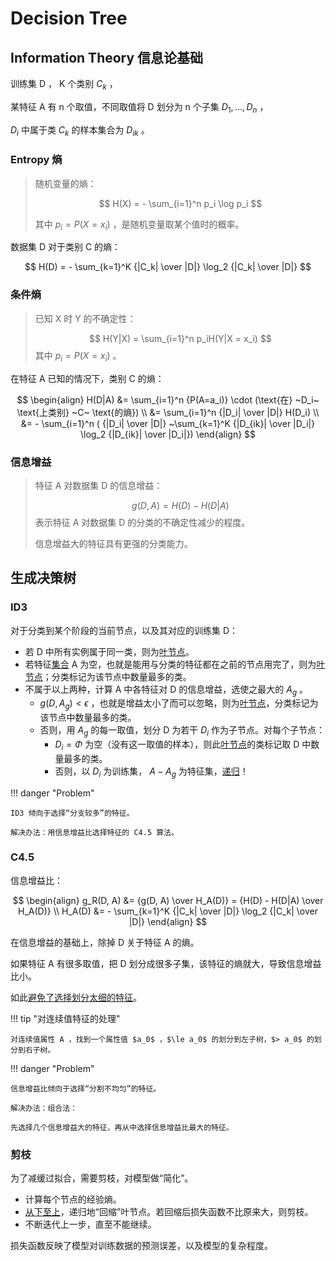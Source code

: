 # Decision Tree

## Information Theory 信息论基础

训练集 D ， K 个类别 $C_k$ ，

某特征 A 有 n 个取值，不同取值将 D 划分为 n 个子集 $D_1, \dots, D_n$ ，

$D_i$ 中属于类 $C_k$ 的样本集合为  $D_{ik}$ 。

### Entropy 熵

> 随机变量的熵：
> 
> $$
> H(X) = - \sum_{i=1}^n p_i \log p_i
> $$
> 
> 其中 $p_i = P(X = x_i)$ ，是随机变量取某个值时的概率。

数据集 D 对于类别 C 的熵：

$$
H(D) = - \sum_{k=1}^K {|C_k| \over |D|} \log_2 {|C_k| \over |D|}
$$


### 条件熵

> 已知 X 时 Y 的不确定性：
> 
> $$
> H(Y|X) = \sum_{i=1}^n p_iH(Y|X = x_i)
> $$
> 其中 $p_i = P(X = x_i)$ 。

在特征 A 已知的情况下，类别 C 的熵：

$$
\begin{align}
H(D|A)
&= \sum_{i=1}^n {P(A=a_i)} \cdot (\text{在} ~D_i~ \text{上类别} ~C~ \text{的熵}) \\
&= \sum_{i=1}^n {|D_i| \over |D|} H(D_i) \\
&= - \sum_{i=1}^n ( {|D_i| \over |D|}
~\sum_{k=1}^K {|D_{ik}| \over |D_i|} \log_2 {|D_{ik}| \over |D_i|})
\end{align}
$$

### 信息增益

> 特征 A 对数据集 D 的信息增益：
> 
> $$
> g(D, A) = H(D) - H(D|A)
> $$
> 表示特征 A 对数据集 D 的分类的不确定性减少的程度。
> 
> 信息增益大的特征具有更强的分类能力。

## 生成决策树

### ID3

对于分类到某个阶段的当前节点，以及其对应的训练集 D：

- 若 D 中所有实例属于同一类，则为<u>叶节点</u>。
- 若特征<u>集合</u> A 为空，也就是能用与分类的特征都在之前的节点用完了，则为<u>叶节点</u>；分类标记为该节点中数量最多的类。
- 不属于以上两种，计算 A 中各特征对 D 的信息增益，选使之最大的 $A_g$ 。
    -  $g(D, A_g) < \epsilon$ ，也就是增益太小了而可以忽略，则为<u>叶节点</u>，分类标记为该节点中数量最多的类。
    -  否则，用 $A_g$ 的每一取值，划分 D 为若干 $D_i$ 作为子节点。对每个子节点：
        -  $D_i = \Phi$ 为空（没有这一取值的样本），则此<u>叶节点</u>的类标记取 D 中数量最多的类。
        - 否则，以  $D_i$ 为训练集， $A - A_g$ 为特征集，<u>递归</u>！

!!! danger "Problem"
    
    ID3 倾向于选择“分支较多”的特征。
    
    解决办法：用信息增益比选择特征的 C4.5 算法。

### C4.5

信息增益比：

$$
\begin{align}
g_R(D, A) &= {g(D, A) \over H_A(D)} = {H(D) - H(D|A) \over H_A(D)} \\
H_A(D) &= - \sum_{k=1}^K {|C_k| \over |D|} \log_2 {|C_k| \over |D|}
\end{align}
$$

在信息增益的基础上，除掉 D 关于特征 A 的熵。

如果特征 A 有很多取值，把 D 划分成很多子集，该特征的熵就大，导致信息增益比小。

如此<u>避免了选择划分太细的特征</u>。

!!! tip "对连续值特征的处理"
    
    对连续值属性 A ，找到一个属性值 $a_0$ ，$\le a_0$ 的划分到左子树，$> a_0$ 的划分到右子树。

!!! danger "Problem"
    
    信息增益比倾向于选择“分割不均匀”的特征。
    
    解决办法：组合法：
    
    先选择几个信息增益大的特征，再从中选择信息增益比最大的特征。

### 剪枝

为了减缓过拟合，需要剪枝，对模型做“简化”。

- 计算每个节点的经验熵。
- <u>从下至上</u>，递归地“回缩”叶节点。若回缩后损失函数不比原来大，则剪枝。
- 不断迭代上一步，直至不能继续。

损失函数反映了模型对训练数据的预测误差，以及模型的复杂程度。
